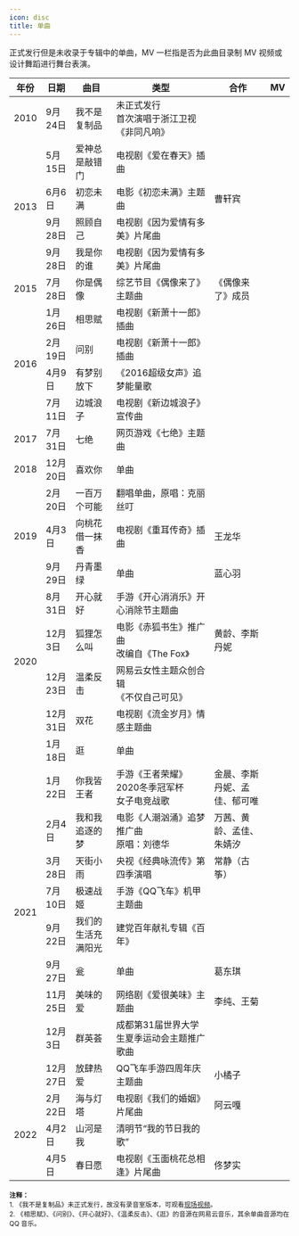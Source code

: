 ```yaml
---
icon: disc
title: 单曲
---
```


正式发行但是未收录于专辑中的单曲，MV 一栏指是否为此曲目录制 MV 视频或设计舞蹈进行舞台表演。

<table>
<thead>
<tr>
    <th>年份</th>
    <th>日期</th>
    <th>曲目</th>
    <th style="width:35%">类型</th>
    <th style="width:20%">合作</th>
    <th>MV</th>
</tr>
</thead>
<tbody>
<tr>
    <td>2010</td>
    <td>9月24日</td>
    <td>我不是复制品</td>
    <td>未正式发行<br/>首次演唱于浙江卫视《非同凡响》</td>
    <td></td>
    <td></td>
</tr>
<tr>
    <td rowspan="4">2013</td>
    <td>5月15日</td>
    <td>爱神总是敲错门</td>
    <td>电视剧《爱在春天》插曲</td>
    <td></td>
    <td></td>
</tr>
<tr>
    <td>6月6日</td>
    <td>初恋未满</td>
    <td>电影《初恋未满》主题曲</td>
    <td>曹轩宾</td>
    <td class="yes"></td>
</tr>
<tr>
    <td>9月28日</td>
    <td>照顾自己</td>
    <td>电视剧《因为爱情有多美》片尾曲</td>
    <td></td>
    <td class="yes"></td>
</tr>
<tr>
    <td>9月28日</td>
    <td>我是你的谁</td>
    <td>电视剧《因为爱情有多美》片尾曲</td>
    <td></td>
    <td class="yes"></td>
</tr>
<tr>
    <td>2015</td>
    <td>7月28日</td>
    <td>你是偶像</td>
    <td>综艺节目《偶像来了》主题曲</td>
    <td>《偶像来了》成员</td>
    <td class="yes"></td>
</tr>
<tr>
    <td rowspan="4">2016</td>
    <td>1月26日</td>
    <td>相思赋</td>
    <td>电视剧《新萧十一郎》插曲</td>
    <td></td>
    <td></td>
</tr>
<tr>
    <td>2月19日</td>
    <td>问别</td>
    <td>电视剧《新萧十一郎》插曲</td>
    <td></td>
    <td></td>
</tr>
<tr>
    <td>4月9日</td>
    <td>有梦别放下</td>
    <td>《2016超级女声》追梦能量歌</td>
    <td></td>
    <td class="yes"></td>
</tr>
<tr>
    <td>7月11日</td>
    <td>边城浪子</td>
    <td>电视剧《新边城浪子》宣传曲</td>
    <td></td>
    <td></td>
</tr>
<tr>
    <td>2017</td>
    <td>7月31日</td>
    <td>七绝</td>
    <td>网页游戏《七绝》主题曲</td>
    <td></td>
    <td></td>
</tr>
<tr>
    <td>2018</td>
    <td>12月20日</td>
    <td>喜欢你</td>
    <td>单曲</td>
    <td></td>
    <td></td>
</tr>
<tr>
    <td rowspan="3">2019</td>
    <td>2月20日</td>
    <td>一百万个可能</td>
    <td>翻唱单曲，原唱：克丽丝叮</td>
    <td></td>
    <td></td>
</tr>
<tr>
    <td>4月3日</td>
    <td>向桃花借一抹香</td>
    <td>电视剧《重耳传奇》插曲</td>
    <td>王龙华</td>
    <td></td>
</tr>
<tr>
    <td>9月29日</td>
    <td>丹青墨绿</td>
    <td>单曲</td>
    <td>蓝心羽</td>
    <td></td>
</tr>
<tr>
    <td rowspan="4">2020</td>
    <td>8月31日</td>
    <td>开心就好</td>
    <td>手游《开心消消乐》开心消除节主题曲</td>
    <td></td>
    <td class="yes"></td>
</tr>
<tr>
    <td>12月3日</td>
    <td>狐狸怎么叫</td>
    <td>电影《赤狐书生》推广曲<br/>改编自《The Fox》</td>
    <td>黄龄、李斯丹妮</td>
    <td class="yes"></td>
</tr>
<tr>
    <td>12月23日</td>
    <td>温柔反击</td>
    <td>网易云女性主题众创合辑<br/>《不仅自己可见》</td>
    <td></td>
    <td class="yes"></td>
</tr>
<tr>
    <td>12月31日</td>
    <td>双花</td>
    <td>电视剧《流金岁月》情感主题曲</td>
    <td></td>
    <td></td>
</tr>
<tr>
    <td rowspan="10">2021</td>
    <td>1月18日</td>
    <td>逛</td>
    <td>单曲</td>
    <td></td>
    <td></td>
</tr>
<tr>
    <td>1月22日</td>
    <td>你我皆王者</td>
    <td>手游《王者荣耀》2020冬季冠军杯<br/>女子电竞战歌</td>
    <td>金晨、李斯丹妮、孟佳、郁可唯</td>
    <td class="yes"></td>
</tr>
<tr>
    <td>2月4日</td>
    <td>我和我追逐的梦</td>
    <td>电影《人潮汹涌》追梦推广曲<br/>原唱：刘德华</td>
    <td>万茜、黄龄、孟佳、朱婧汐</td>
    <td class="yes"></td>
</tr>
<tr>
    <td>3月28日</td>
    <td>天街小雨</td>
    <td>央视《经典咏流传》第四季演唱</td>
    <td>常静（古筝）</td>
    <td></td>
</tr>
<tr>
    <td>7月10日</td>
    <td>极速战姬</td>
    <td>手游《QQ飞车》机甲主题曲</td>
    <td></td>
    <td class="yes"></td>
</tr>
<tr>
    <td>9月22日</td>
    <td>我们的生活充满阳光</td>
    <td>建党百年献礼专辑《百年》</td>
    <td></td>
    <td class="yes"></td>
</tr>
<tr>
    <td>9月27日</td>
    <td>瓮</td>
    <td>单曲</td>
    <td>葛东琪</td>
    <td></td>
</tr>
<tr>
    <td>11月25日</td>
    <td>美味的爱</td>
    <td>网络剧《爱很美味》主题曲</td>
    <td>李纯、王菊</td>
    <td></td>
</tr>
<tr>
    <td>12月3日</td>
    <td>群英荟</td>
    <td>成都第31届世界大学生夏季运动会主题推广歌曲</td>
    <td></td>
    <td></td>
</tr>
<tr>
    <td>12月27日</td>
    <td>放肆热爱</td>
    <td>QQ飞车手游四周年庆主题曲</td>
    <td>小橘子</td>
    <td class="yes"></td>
</tr>
<tr>
    <td rowspan="3">2022</td>
    <td>2月22日</td>
    <td>海与灯塔</td>
    <td>电视剧《我们的婚姻》片尾曲</td>
    <td>阿云嘎</td>
    <td></td>
</tr>
<tr>
    <td>4月2日</td>
    <td>山河是我</td>
    <td>清明节“我的节日我的歌”</td>
    <td></td>
    <td class="yes"></td>
</tr>
<tr>
    <td>4月5日</td>
    <td>春日愿</td>
    <td>电视剧《玉面桃花总相逢》片尾曲</td>
    <td>佟梦实</td>
    <td></td>
</tr>
</tbody>
</table>

<small>
<b>注释：</b><br/>
1. 《我不是复制品》未正式发行，故没有录音室版本，可观看<a href="https://v.youku.com/v_show/id_XMjY1MDI0OTAw" target="_blank" rel="noopener">现场视频</a>。<br/>
2. 《相思赋》、《问别》、《开心就好》、《温柔反击》、《逛》的音源在网易云音乐，其余单曲音源均在 QQ 音乐。
</small>
